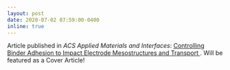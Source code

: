 ```yaml
---
layout: post
date: 2020-07-02 07:59:00-0400
inline: true
---
```


Article published in *ACS Applied Materials and Interfaces*: [Controlling Binder Adhesion to Impact Electrode Mesostructures and Transport
](https://pubs.acs.org/doi/10.1021/acsami.0c08251). Will be featured as a Cover Article!
